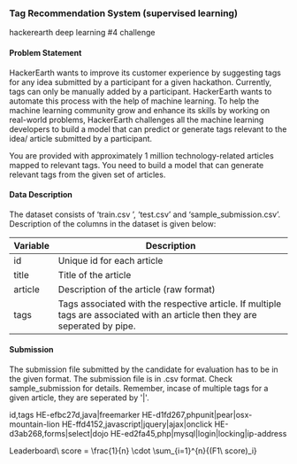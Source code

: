 ### Tag Recommendation System (supervised learning)
hackerearth deep learning #4 challenge

#### Problem Statement
HackerEarth wants to improve its customer experience by suggesting tags for any idea submitted by a participant for a given hackathon. Currently, tags can only be manually added by a participant. HackerEarth wants to automate this process with the help of machine learning. To help the machine learning community grow and enhance its skills by working on real-world problems, HackerEarth challenges all the machine learning developers to build a model that can predict or generate tags relevant to the idea/ article submitted by a participant.

You are provided with approximately 1 million technology-related articles mapped to relevant tags. You need to build a model that can generate relevant tags from the given set of articles.

#### Data Description

The dataset consists of ‘train.csv ’, ‘test.csv’ and ‘sample_submission.csv’. Description of the columns in the dataset is given below:


Variable | Description 
--- | --- 
id | Unique id for each article
title | Title of the article
article | Description of the article (raw format)
tags | Tags associated with the respective article. If multiple tags are associated with an article then they are seperated by pipe.

#### Submission
The submission file submitted by the candidate for evaluation has to be in the given format. The submission file is in .csv format. Check sample_submission for details. Remember, incase of multiple tags for a given article, they are seperated by '|'. 

id,tags
HE-efbc27d,java|freemarker
HE-d1fd267,phpunit|pear|osx-mountain-lion
HE-ffd4152,javascript|jquery|ajax|onclick
HE-d3ab268,forms|select|dojo
HE-ed2fa45,php|mysql|login|locking|ip-address

Leaderboard\ score = \frac{1}{n} \cdot \sum_{i=1}^{n}{(F1\ score)_i}